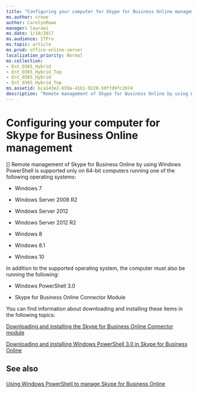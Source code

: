 ```yaml
---
title: "Configuring your computer for Skype for Business Online management"
ms.author: crowe
author: CarolynRowe
manager: laurawi
ms.date: 1/10/2017
ms.audience: ITPro
ms.topic: article
ms.prod: office-online-server
localization_priority: Normal
ms.collection:
- Ent_O365_Hybrid
- Ent_O365_Hybrid_Top
- Ent_O365_Hybrid
- Ent_O365_Hybrid_Top
ms.assetid: bca143e2-659a-4161-9220-59ffd9fc2874
description: "Remote management of Skype for Business Online by using Windows PowerShell is supported only on 64-bit computers running one of the following operating systems:"
---
```


# Configuring your computer for Skype for Business Online management
[]
Remote management of Skype for Business Online by using Windows PowerShell is supported only on 64-bit computers running one of the following operating systems:
  
- Windows 7
    
- Windows Server 2008 R2
    
- Windows Server 2012
    
- Windows Server 2012 R2
    
- Windows 8
    
- Windows 8.1
    
- Windows 10
    
In addition to the supported operating system, the computer must also be running the following:
  
- Windows PowerShell 3.0
    
- Skype for Business Online Connector Module
    
You can find information about downloading and installing these items in the following topics:
  
[Downloading and installing the Skype for Business Online Connector module](downloading-and-installing-the-skype-for-business-online-connector-module.md)
  
[Downloading and installing Windows PowerShell 3.0 in Skype for Business Online](downloading-and-installing-windows-powershell-3-0.md)
  
## See also

#### 

[Using Windows PowerShell to manage Skype for Business Online](using-windows-powershell-to-manage-skype-for-business-online.md)


